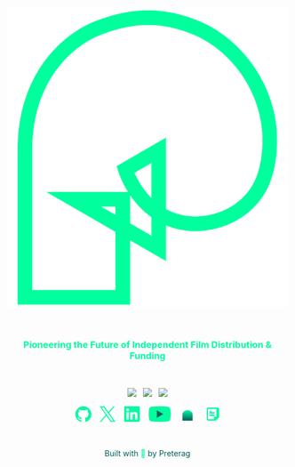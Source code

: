 <br>

<p align="center"><img width="600" src="../assets/images/social/preterag_logo.png" alt="Preterag Logo"></p>

<br>

<h3 align="center" style="color: #02FC9F;">Pioneering the Future of Independent Film Distribution & Funding</h3>

<br>

<p align="center">
    <a href="https://x.com/preterag"><img src="https://img.shields.io/badge/X-Follow_us-02FC9F.svg?style=for-the-badge&labelColor=015E5C"></a>
    &nbsp;
    <a href="https://www.linkedin.com/company/preterag/"><img src="https://img.shields.io/badge/Linkedin-Connect_with_us-02FC9F.svg?style=for-the-badge&labelColor=015E5C"></a>
    &nbsp;
    <a href="mailto:hello@preterag.com"><img src="https://img.shields.io/badge/Email-Get_in_contact-02FC9F.svg?style=for-the-badge&labelColor=015E5C"></a>
</p>

<p align="center">
    <a href="https://github.com/preterag" target="_blank" rel="noopener noreferrer"><img height="28" src="../assets/images/social/github.svg" alt="Github"></a>
    &nbsp;&nbsp;
    <a href="https://x.com/preterag" target="_blank" rel="noopener noreferrer"><img height="28" src="../assets/images/social/twitter.svg" alt="X"></a>
    &nbsp;&nbsp;
    <a href="https://www.linkedin.com/company/preterag/" target="_blank" rel="noopener noreferrer"><img height="28" src="../assets/images/social/linkedin.svg" alt="LinkedIn"></a>
    &nbsp;&nbsp;
    <a href="https://www.youtube.com/@watchSurrealine" target="_blank" rel="noopener noreferrer"><img height="28" src="../assets/images/social/youtube.svg" alt="Youtube"></a>
    &nbsp;&nbsp;
    <a href="https://mirror.xyz/preterag.eth" target="_blank" rel="noopener noreferrer"><img height="28" src="../assets/images/social/mirror.svg" alt="Mirror"></a>
    &nbsp;&nbsp;
    <a href="https://docs.preterag.com" target="_blank" rel="noopener noreferrer"><img height="28" src="../assets/images/social/docs.svg" alt="Docs"></a>
</p>

<br>

<p align="center" style="color: #015E5C;">Built with <span style="color: #02FC9F;">💚</span> by Preterag</p> 
